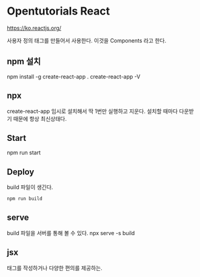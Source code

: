 # Opentutorials React

https://ko.reactjs.org/

사용자 정의 태그를 만들어서 사용한다.
이것을 Components 라고 한다.

## npm 설치
npm install -g create-react-app .
create-react-app -V

## npx
create-react-app 임시로 설치해서 딱 1번만 실행하고 지운다.
설치할 때마다 다운받기 때문에 항상 최신상태다.

## Start
npm run start

## Deploy
build 파일이 생긴다.

```bash
npm run build
```

## serve
build 파일을 서버를 통해 볼 수 있다.
npx serve -s build

## jsx
태그를 작성하거나 다양한 편의를 제공하는.
